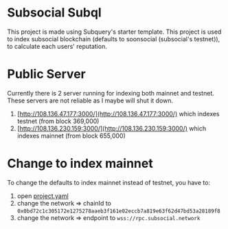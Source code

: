 # Subsocial Subql
This project is made using Subquery's starter template.
This project is used to index subsocial blockchain (defaults to soonsocial (subsocial's testnet)), to calculate each users' reputation.

# Public Server
Currently there is 2 server running for indexing both mainnet and testnet. These servers are not reliable as I maybe will shut it down.
1. [http://108.136.47.177:3000/](http://108.136.47.177:3000/) which indexes testnet (from block 369,000)
2. [http://108.136.230.159:3000/](http://108.136.230.159:3000/) which indexes mainnet (from block 655,000)

# Change to index mainnet
To change the defaults to index mainnet instead of testnet, you have to:
1. open [project.yaml](project.yaml)
2. change the network => chainId to `0x0bd72c1c305172e1275278aaeb3f161e02eccb7a819e63f62d47bd53a28189f8`
3. change the network => endpoint to `wss://rpc.subsocial.network`
